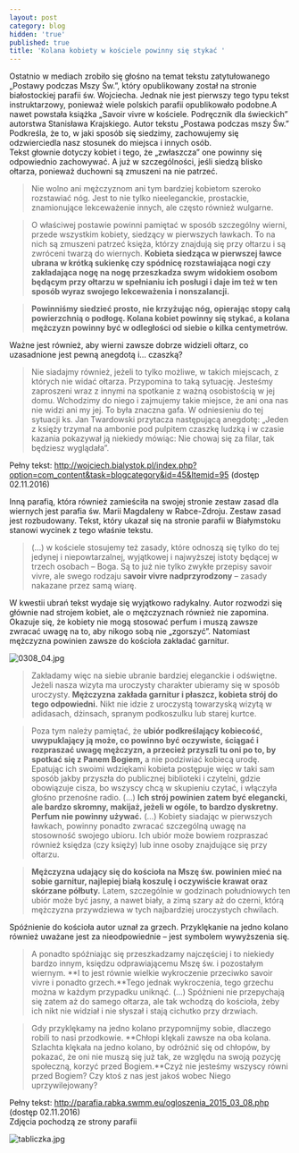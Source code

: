 ```yaml
---
layout: post
category: blog
hidden: 'true'
published: true
title: 'Kolana kobiety w kościele powinny się stykać '
---
```

Ostatnio w mediach zrobiło się głośno na temat tekstu zatytułowanego „Postawy podczas Mszy Św.”, który opublikowany został na stronie białostockiej parafii św. Wojciecha. Jednak nie jest pierwszy tego typu tekst instruktarzowy, ponieważ wiele polskich parafii opublikowało podobne.<!--more-->A nawet powstała książka „Savoir vivre w kościele. Podręcznik dla świeckich” autorstwa Stanisława Krajskiego.
Autor tekstu „Postawa podczas mszy Św.” Podkreśla, że to, w jaki sposób się siedzimy, zachowujemy się odzwierciedla nasz stosunek do miejsca i innych osób.    
Tekst głownie dotyczy kobiet i tego, że „zwłaszcza” one powinny się odpowiednio zachowywać. A już w szczególności, jeśli siedzą blisko ołtarza, ponieważ duchowni są zmuszeni na nie patrzeć.     

> Nie wolno ani mężczyznom ani tym bardziej kobietom szeroko rozstawiać nóg. Jest to nie tylko nieeleganckie, prostackie, znamionujące lekceważenie innych, ale często również wulgarne.     

> O właściwej postawie powinni pamiętać w sposób szczególny wierni, przede wszystkim kobiety, siedzący w pierwszych ławkach. To na nich są zmuszeni patrzeć księża, którzy znajdują się przy ołtarzu i są zwróceni twarzą do wiernych. **Kobieta siedząca w pierwszej ławce ubrana w krótką sukienkę czy spódnicę rozstawiająca nogi czy zakładająca nogę na nogę przeszkadza swym widokiem osobom będącym przy ołtarzu w spełnianiu ich posługi i daje im też w ten sposób wyraz swojego lekceważenia i nonszalancji.**  

> **Powinniśmy siedzieć prosto, nie krzyżując nóg, opierając stopy całą powierzchnią o podłogę. Kolana kobiet powinny się stykać, a kolana mężczyzn powinny być w odległości od siebie o kilka centymetrów.**

Ważne jest również, aby wierni zawsze dobrze widzieli ołtarz, co uzasadnione jest pewną anegdotą i... czaszką?   

> Nie siadajmy również, jeżeli to tylko możliwe, w takich miejscach, z których nie widać ołtarza. Przypomina to taką sytuację. Jesteśmy zaproszeni wraz z innymi na spotkanie z ważną osobistością w jej domu. Wchodzimy do niego i zajmujemy takie miejsce, że ani ona nas nie widzi ani my jej. To była znaczna gafa. W odniesieniu do tej sytuacji ks. Jan Twardowski przytacza następującą anegdotę: „Jeden z księży trzymał na ambonie pod pulpitem czaszkę ludzką i w czasie kazania pokazywał ją niekiedy mówiąc: Nie chowaj się za filar, tak będziesz wyglądała”.    

Pełny tekst: http://wojciech.bialystok.pl/index.php?option=com_content&task=blogcategory&id=45&Itemid=95 (dostęp 02.11.2016)   

Inną parafią, która również zamieściła na swojej stronie zestaw zasad dla wiernych jest parafia św. Marii Magdaleny w Rabce-Zdroju. Zestaw zasad jest rozbudowany. Tekst, który ukazał się na stronie parafii w Białymstoku stanowi wycinek z tego właśnie tekstu.     

> (…) w kościele stosujemy też zasady, które odnoszą się tylko do tej jedynej i niepowtarzalnej, wyjątkowej i najwyższej istoty będącej w trzech osobach – Boga. Są to już nie tylko zwykłe przepisy savoir vivre, ale swego rodzaju s**avoir vivre nadprzyrodzony** – zasady nakazane przez samą wiarę.    

W kwestii ubrań tekst wydaje się wyjątkowo radykalny. Autor rozwodzi się głównie nad strojem kobiet, ale o mężczyznach również nie zapomina. Okazuje się, że kobiety nie mogą stosować perfum i muszą zawsze zwracać uwagę na to, aby nikogo sobą nie „zgorszyć”. Natomiast mężczyzna powinien zawsze do kościoła zakładać garnitur.    

![0308_04.jpg]({{site.baseurl}}/img/0308_04.jpg)


> Zakładamy więc na siebie ubranie bardziej eleganckie i odświętne. Jeżeli nasza wizyta ma uroczysty charakter ubieramy się w sposób uroczysty. **Mężczyzna zakłada garnitur i płaszcz, kobieta strój do tego odpowiedni.** Nikt nie idzie z uroczystą towarzyską wizytą w adidasach, dżinsach, spranym podkoszulku lub starej kurtce.  

> Poza tym należy pamiętać, że **ubiór podkreślający kobiecość, uwypuklający ją może, co powinno być oczywiste, ściągać i rozpraszać uwagę mężczyzn, a przecież przyszli tu oni po to, by spotkać się z Panem Bogiem,** a nie podziwiać kobiecą urodę. Epatując ich swoimi wdziękami kobieta postępuje więc w taki sam sposób jakby przyszła do publicznej biblioteki i czytelni, gdzie obowiązuje cisza, bo wszyscy chcą w skupieniu czytać, i włączyła głośno przenośne radio. (…) **Ich strój powinien zatem być elegancki, ale bardzo skromny, makijaż, jeżeli w ogóle, to bardzo dyskretny. Perfum nie powinny używać.** (…) Kobiety siadając w pierwszych ławkach, powinny ponadto zwracać szczególną uwagę na stosowność swojego ubioru. Ich ubiór może bowiem rozpraszać również księdza (czy księży) lub inne osoby znajdujące się przy ołtarzu.

> **Mężczyzna udający się do kościoła na Mszę św. powinien mieć na sobie garnitur, najlepiej białą koszulę i oczywiście krawat oraz skórzane półbuty.** Latem, szczególnie w godzinach południowych ten ubiór może być jasny, a nawet biały, a zimą szary aż do czerni, którą mężczyzna przywdziewa w tych najbardziej uroczystych chwilach.    

Spóźnienie do kościoła autor uznał za grzech. Przyklękanie na jedno kolano również uważane jest za nieodpowiednie – jest symbolem wywyższenia się.   

> A ponadto spóźniając się przeszkadzamy najczęściej i to niekiedy bardzo innym, księdzu odprawiającemu Mszę św. i pozostałym wiernym. **I to jest równie wielkie wykroczenie przeciwko savoir vivre i ponadto grzech.**Tego jednak wykroczenia, tego grzechu można w każdym przypadku uniknąć. (…) Spóźnieni nie przepychają się zatem aż do samego ołtarza, ale tak wchodzą do kościoła, żeby ich nikt nie widział i nie słyszał i stają cichutko przy drzwiach.   

> Gdy przyklękamy na jedno kolano przypomnijmy sobie, dlaczego robili to nasi przodkowie. **Chłopi klękali zawsze na oba kolana. Szlachta klękała na jedno kolano, by odróżnić się od chłopów, by pokazać, że oni nie muszą się już tak, ze względu na swoją pozycję społeczną, korzyć przed Bogiem.**Czyż nie jesteśmy wszyscy równi przed Bogiem? Czy ktoś z nas jest jakoś wobec Niego uprzywilejowany? 

Pełny tekst: http://parafia.rabka.swmm.eu/ogloszenia_2015_03_08.php (dostęp 02.11.2016)    
Zdjęcia pochodzą ze strony parafii

![tabliczka.jpg]({{site.baseurl}}/img/tabliczka.jpg)
